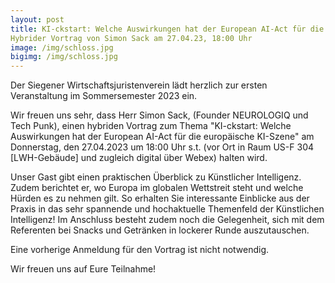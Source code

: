 ```yaml
---
layout: post
title: KI-ckstart: Welche Auswirkungen hat der European AI-Act für die europäische KI-Szene 
Hybrider Vortrag von Simon Sack am 27.04.23, 18:00 Uhr
image: /img/schloss.jpg
bigimg: /img/schloss.jpg
---
```


Der Siegener Wirtschaftsjuristenverein lädt herzlich zur ersten Veranstaltung im Sommersemester 2023 ein.

Wir freuen uns sehr, dass Herr Simon Sack, (Founder NEUROLOGIQ und Tech Punk), einen hybriden Vortrag zum Thema "KI-ckstart: Welche Auswirkungen hat der European AI-Act für die europäische KI-Szene" am Donnerstag, den 27.04.2023 um 18:00 Uhr s.t. (vor Ort in Raum US-F 304 [LWH-Gebäude] und zugleich digital über Webex) halten wird.

Unser Gast gibt  einen praktischen Überblick zu Künstlicher Intelligenz. Zudem berichtet er, wo Europa im globalen Wettstreit steht und welche Hürden es zu nehmen gilt. So erhalten Sie interessante Einblicke aus der Praxis in das sehr spannende und hochaktuelle Themenfeld der Künstlichen Intelligenz! Im Anschluss besteht zudem noch die Gelegenheit, sich mit dem Referenten bei Snacks und Getränken in lockerer Runde auszutauschen. 

Eine vorherige Anmeldung für den Vortrag ist nicht notwendig.

Wir freuen uns auf Eure Teilnahme!
